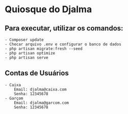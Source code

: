 # Quiosque do Djalma

## Para executar, utilizar os comandos:
    - Composer update
    - Checar arquivo .env e configurar o banco de dados
    - php artisan migrate:fresh --seed
    - php artisan optimize
    - php artisan serve

## Contas de Usuários

    - Caixa
        Email: djalma@caixa.com
        Senha: 12345678
    - Garçom
        Email: djalma@garcom.com
        Senha: 12345678


    
